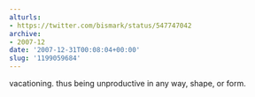 ```yaml
---
alturls:
- https://twitter.com/bismark/status/547747042
archive:
- 2007-12
date: '2007-12-31T00:08:04+00:00'
slug: '1199059684'
---
```


vacationing. thus being unproductive in any way, shape, or form.

